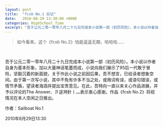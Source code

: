 ```yaml
---
layout: post
title:  "fcsb No.1 后记"
date:   2010-08-29 13:30:00 +0000
categories: HighSchool_Time
excerpt: "吾于公元二零一零年八月二十九日完成本小说第一部（初历风险）。本小说以作者自身为基本形象，加以大量神话笔墨而成，小说向我们展示了95后一代敢于冒险，坚毅沉着的新面貌，关于作此小说之前因后果，吾不想言，已给读者想象空间"
---
```


<div>
<blockquote class='quote-style'>
如今看来，这个《fcsb No.2》怕是遥遥无期，哈哈哈……<!--excerpt-->
</blockquote>
<br>
</div>

吾于公元二零一零年八月二十九日完成本小说第一部（初历风险）。本小说以作者自身为基本形象，加以大量神话笔墨而成，小说向我们展示了95后一代敢于冒险，坚毅沉着的新面貌，关于作此小说之前因后果，吾不想言，已给读者想象空间。由于第一次写小说，其中不免有许多不当之处，或用词有误，或语句错误，或情节矛盾，望读者海涵并提出宝贵意见。在此，吾特向一直以来关心作品进展，并予以评论的The Answer、卪逆溡針丨灬表示衷心感谢。作品《fcsb No.2》将视情况在本人空闲之日推出。

作者：Sailboat No.1

2010年8月29日13:30